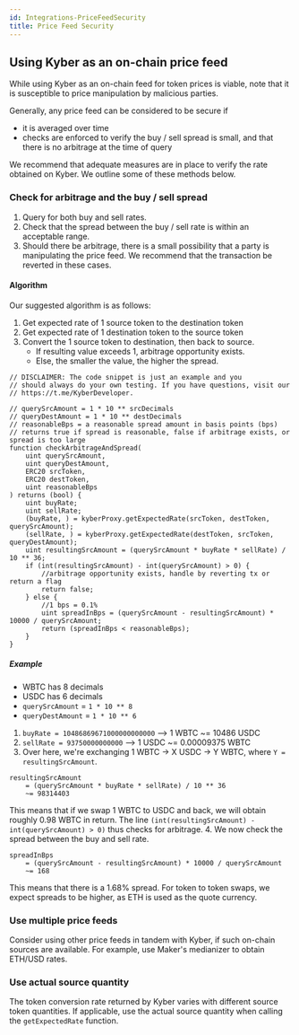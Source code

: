 ```yaml
---
id: Integrations-PriceFeedSecurity
title: Price Feed Security
---
```

[//]: # (tagline)
## Using Kyber as an on-chain price feed
While using Kyber as an on-chain feed for token prices is viable, note that it is susceptible to price manipulation by malicious parties.

Generally, any price feed can be considered to be secure if
- it is averaged over time
- checks are enforced to verify the buy / sell spread is small, and that there is no arbitrage at the time of query

We recommend that adequate measures are in place to verify the rate obtained on Kyber. We outline some of these methods below.

### Check for arbitrage and the buy / sell spread
1. Query for both buy and sell rates.
2. Check that the spread between the buy / sell rate is within an acceptable range.
3. Should there be arbitrage, there is a small possibility that a party is manipulating the price feed. We recommend that the transaction be reverted in these cases.

#### Algorithm
Our suggested algorithm is as follows:
1. Get expected rate of 1 source token to the destination token
2. Get expected rate of 1 destination token to the source token
3. Convert the 1 source token to destination, then back to source.
	- If resulting value exceeds 1, arbitrage opportunity exists.
	- Else, the smaller the value, the higher the spread.

```
// DISCLAIMER: The code snippet is just an example and you
// should always do your own testing. If you have questions, visit our
// https://t.me/KyberDeveloper.

// querySrcAmount = 1 * 10 ** srcDecimals
// queryDestAmount = 1 * 10 ** destDecimals
// reasonableBps = a reasonable spread amount in basis points (bps)
// returns true if spread is reasonable, false if arbitrage exists, or spread is too large
function checkArbitrageAndSpread(
	uint querySrcAmount,
	uint queryDestAmount,
	ERC20 srcToken,
	ERC20 destToken,
	uint reasonableBps
) returns (bool) {
	uint buyRate;
	uint sellRate;
	(buyRate, ) = kyberProxy.getExpectedRate(srcToken, destToken, querySrcAmount);
	(sellRate, ) = kyberProxy.getExpectedRate(destToken, srcToken, queryDestAmount);
	uint resultingSrcAmount = (querySrcAmount * buyRate * sellRate) / 10 ** 36;
	if (int(resultingSrcAmount) - int(querySrcAmount) > 0) {
		//arbitrage opportunity exists, handle by reverting tx or return a flag
		return false;
	} else {
		//1 bps = 0.1%
		uint spreadInBps = (querySrcAmount - resultingSrcAmount) * 10000 / querySrcAmount;
		return (spreadInBps < reasonableBps);
	}
}
```

##### Example
- WBTC has 8 decimals
- USDC has 6 decimals
- `querySrcAmount` = `1 * 10 ** 8`
- `queryDestAmount` = `1 * 10 ** 6`

1. `buyRate = 10486869671000000000000` --> 1 WBTC ~= 10486 USDC
2. `sellRate = 93750000000000` --> 1 USDC ~= 0.00009375 WBTC
3. Over here, we're exchanging 1 WBTC -> X USDC -> Y WBTC, where `Y = resultingSrcAmount`.
```
resultingSrcAmount
	= (querySrcAmount * buyRate * sellRate) / 10 ** 36
	~= 98314403
```
This means that if we swap 1 WBTC to USDC and back, we will obtain roughly 0.98 WBTC in return. The line `(int(resultingSrcAmount) - int(querySrcAmount) > 0)` thus checks for arbitrage.
4. We now check the spread between the buy and sell rate.
```
spreadInBps
	= (querySrcAmount - resultingSrcAmount) * 10000 / querySrcAmount
	~= 168
```
This means that there is a 1.68% spread. For token to token swaps, we expect spreads to be higher, as ETH is used as the quote currency.

### Use multiple price feeds
Consider using other price feeds in tandem with Kyber, if such on-chain sources are available. For example, use Maker's medianizer to obtain ETH/USD rates.

### Use actual source quantity
The token conversion rate returned by Kyber varies with different source token quantities. If applicable, use the actual source quantity when calling the `getExpectedRate` function.
